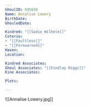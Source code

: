 ```yaml
---
GhoulID: 695656
Name: Annalise Lowery
BirthDate: 
GhouledDate: 

Kindred: "[[Sadie Wilhelm]]"
Coterie: 
- "[[Faultless]]"
- "[[Forewarned]]"
Haven: 
Location: 

Kindred Associates: 
Ghoul Associates: "[[Findlay Riggs]]"
Kine Associates: 

Plots: 

---
```


![[Annalise Lowery.jpg]]